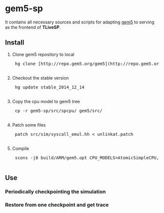 gem5-sp
=========
It contains all necessary sources and scripts for adapting [gem5](http://www.gem5.org) to serving as the frontend of **TLiveSP**.

Install
---------
1. Clone gem5 repository to local
    <pre>
    hg clone [http://repo.gem5.org/gem5](http://repo.gem5.org/gem5)
    </pre>
2. Checkout the stable version
    <pre>
    hg update stable_2014_12_14
    </pre>
3. Copy the cpu model to gem5 tree
    <pre>
    cp -r gem5-sp/src/spcpu/ gem5/src/
    </pre>
4. Patch some files
    <pre>
    patch src/sim/syscall_emul.hh < unlinkat.patch
    </pre>
5. Compile
    <pre>
    scons -j8 build/ARM/gem5.opt CPU_MODELS=AtomicSimpleCPU,LivespCPU
    </pre>

Use
-------
### Periodically checkpointing the simulation

### Restore from one checkpoint and get trace
